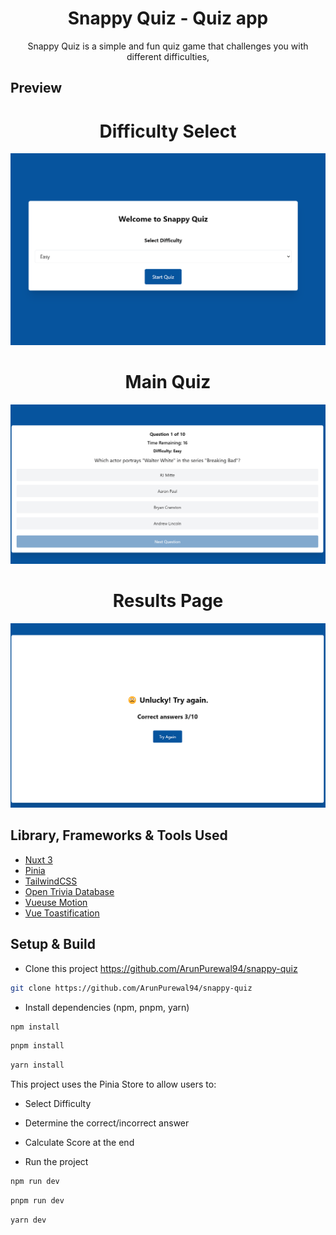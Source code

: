 <h1 align="center">Snappy Quiz - Quiz app</h1>

<p align="center">
    Snappy Quiz is a simple and fun quiz game that challenges you with different difficulties,
</p>

## Preview

<h1 align="center">Difficulty Select</h1>
<p align="center">
  <img src="screenshots/difficulty.png"/>
</p>
<h1 align="center">Main Quiz</h1>
<p align="center">
  <img src="screenshots/main.png"/>
</p>
<h1 align="center">Results Page</h1>
<p align="center">
  <img src="screenshots/results.png"/>
</p>

## Library, Frameworks & Tools Used

- [Nuxt 3](https://nuxt.com/)
- [Pinia](https://pinia.vuejs.org/)
- [TailwindCSS](https://tailwindcss.com/)
- [Open Trivia Database](https://opentdb.com/)
- [Vueuse Motion](https://motion.vueuse.org/)
- [Vue Toastification](https://vue-toastification.maronato.dev/)

## Setup & Build

- Clone this project https://github.com/ArunPurewal94/snappy-quiz

```bash
git clone https://github.com/ArunPurewal94/snappy-quiz
```

- Install dependencies (npm, pnpm, yarn)

```bash
npm install
```

```bash
pnpm install
```

```bash
yarn install
```

This project uses the Pinia Store to allow users to:

- Select Difficulty
- Determine the correct/incorrect answer
- Calculate Score at the end

- Run the project

```bash
npm run dev
```

```bash
pnpm run dev
```

```bash
yarn dev
```

